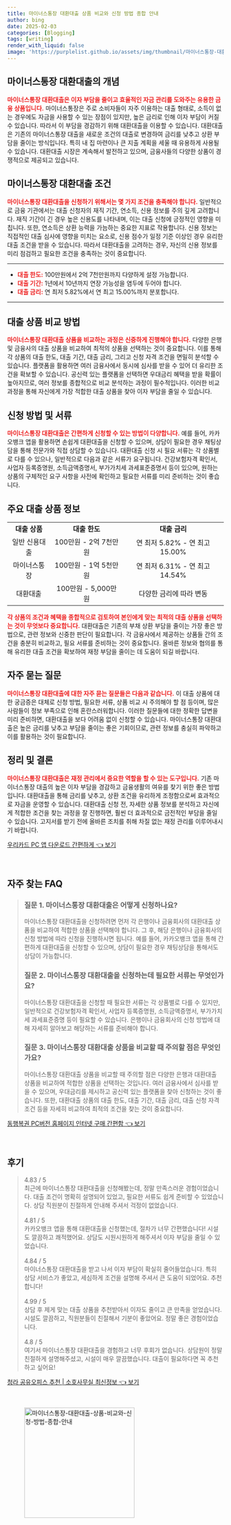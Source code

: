 ```yaml
---
title: 마이너스통장 대환대출 상품 비교와 신청 방법 종합 안내
author: bing
date: 2025-02-03
categories: [Blogging]
tags: [writing]
render_with_liquid: false
image: 'https://purplelist.github.io/assets/img/thumbnail/마이너스통장-대환대출-상품-비교와-신청-방법-종합-안내.webp'
---
```



<h2 id='마이너스통장 대환대출의 개념'>마이너스통장 대환대출의 개념</h2>

<p><b><span style="color: #ee2323;">마이너스통장 대환대출은 이자 부담을 줄이고 효율적인 자금 관리를 도와주는 유용한 금융 상품입니다.</span></b> 마이너스통장은 주로 소비자들이 자주 이용하는 대출 형태로, 소득이 없는 경우에도 자금을 사용할 수 있는 장점이 있지만, 높은 금리로 인해 이자 부담이 커질 수 있습니다. 따라서 이 부담을 경감하기 위해 대환대출을 이용할 수 있습니다. 대환대출은 기존의 마이너스통장 대출을 새로운 조건의 대출로 변경하여 금리를 낮추고 상환 부담을 줄이는 방식입니다. 특히 내 집 마련이나 큰 지출 계획을 세울 때 유용하게 사용될 수 있습니다. 대환대출 시장은 계속해서 발전하고 있으며, 금융사들의 다양한 상품이 경쟁적으로 제공되고 있습니다.</p>

<h2 id='마이너스통장 대환대출 조건'>마이너스통장 대환대출 조건</h2>

<p><b><span style="color: #ee2323;">마이너스통장 대환대출을 신청하기 위해서는 몇 가지 조건을 충족해야 합니다.</span></b> 일반적으로 금융 기관에서는 대출 신청자의 재직 기간, 연소득, 신용 정보를 주의 깊게 고려합니다. 재직 기간이 긴 경우 높은 신용도를 나타내며, 이는 대출 신청에 긍정적인 영향을 미칩니다. 또한, 연소득은 상환 능력을 가늠하는 중요한 지표로 작용합니다. 신용 정보는 직접적인 대출 심사에 영향을 미치는 요소로, 신용 점수가 일정 기준 이상인 경우 유리한 대출 조건을 받을 수 있습니다. 따라서 대환대출을 고려하는 경우, 자신의 신용 정보를 미리 점검하고 필요한 조건을 충족하는 것이 중요합니다.</p>

<hr />

<ul>
    <li><b><span style="color: #ee2323;">대출 한도:</span></b> 100만원에서 2억 7천만원까지 다양하게 설정 가능합니다.</li>
    <li><b><span style="color: #ee2323;">대출 기간:</span></b> 1년에서 10년까지 연장 가능성을 염두에 두어야 합니다.</li>
    <li><b><span style="color: #ee2323;">대출 금리:</span></b> 연 최저 5.82%에서 연 최고 15.00%까지 분포합니다.</li>
</ul>

<hr />

<h2 id='대출 상품 비교 방법'>대출 상품 비교 방법</h2>

<p><b><span style="color: #ee2323;">마이너스통장 대환대출 상품을 비교하는 과정은 신중하게 진행해야 합니다.</span></b> 다양한 은행 및 금융사의 대출 상품을 비교하여 최적의 상품을 선택하는 것이 중요합니다. 이를 통해 각 상품의 대출 한도, 대출 기간, 대출 금리, 그리고 신청 자격 조건을 면밀히 분석할 수 있습니다. 플랫폼을 활용하면 여러 금융사에서 동시에 심사를 받을 수 있어 더 유리한 조건을 확보할 수 있습니다. 공신력 있는 플랫폼을 선택하면 우대금리 혜택을 받을 확률이 높아지므로, 여러 정보를 종합적으로 비교 분석하는 과정이 필수적입니다. 이러한 비교 과정을 통해 자신에게 가장 적합한 대출 상품을 찾아 이자 부담을 줄일 수 있습니다.</p>

<h2 id='신청 방법 및 서류'>신청 방법 및 서류</h2>

<p><b><span style="color: #ee2323;">마이너스통장 대환대출은 간편하게 신청할 수 있는 방법이 다양합니다.</span></b> 예를 들어, 카카오뱅크 앱을 활용하면 손쉽게 대환대출을 신청할 수 있으며, 상담이 필요한 경우 채팅상담을 통해 전문가와 직접 상담할 수 있습니다. 대환대출 신청 시 필요 서류는 각 상품별로 다를 수 있으나, 일반적으로 다음과 같은 서류가 요구됩니다. 건강보험자격 확인서, 사업자 등록증명원, 소득금액증명서, 부가가치세 과세표준증명서 등이 있으며, 원하는 상품의 구체적인 요구 사항을 사전에 확인하고 필요한 서류를 미리 준비하는 것이 좋습니다.</p>

<h2 id='주요 대출 상품 정보'>주요 대출 상품 정보</h2>

<table>
    <tr>
        <td style="text-align: center; height: 17px;"><b>대출 상품</b></td>
        <td style="text-align: center; height: 17px;"><b>대출 한도</b></td>
        <td style="text-align: center; height: 17px;"><b>대출 금리</b></td>
    </tr>
    <tr>
        <td style="text-align: center; height: 17px;">일반 신용대출</td>
        <td style="text-align: center; height: 17px;">100만원 - 2억 7천만원</td>
        <td style="text-align: center; height: 17px;">연 최저 5.82% - 연 최고 15.00%</td>
    </tr>
    <tr>
        <td style="text-align: center; height: 17px;">마이너스통장</td>
        <td style="text-align: center; height: 17px;">100만원 - 1억 5천만원</td>
        <td style="text-align: center; height: 17px;">연 최저 6.31% - 연 최고 14.54%</td>
    </tr>
    <tr>
        <td style="text-align: center; height: 17px;">대환대출</td>
        <td style="text-align: center; height: 17px;">100만원 - 5,000만원</td>
        <td style="text-align: center; height: 17px;">다양한 금리에 따라 변동</td>
    </tr>
</table>

<p><b><span style="color: #ee2323;">각 상품의 조건과 혜택을 종합적으로 검토하여 본인에게 맞는 최적의 대출 상품을 선택하는 것이 무엇보다 중요합니다.</span></b> 대환대출은 기존의 부채 상환 부담을 줄이는 가장 좋은 방법으로, 관련 정보와 신중한 판단이 필요합니다. 각 금융사에서 제공하는 상품들 간의 조건을 충분히 비교하고, 필요 서류를 준비하는 것이 중요합니다. 올바른 정보와 협의를 통해 유리한 대출 조건을 확보하여 재정 부담을 줄이는 데 도움이 되길 바랍니다.</p>

<h2 id='자주 묻는 질문'>자주 묻는 질문</h2>

<p><b><span style="color: #ee2323;">마이너스통장 대환대출에 대한 자주 묻는 질문들은 다음과 같습니다.</span></b> 이 대출 상품에 대한 궁금증은 대체로 신청 방법, 필요한 서류, 상품 비교 시 주의해야 할 점 등이며, 많은 사람들이 정보 부족으로 인해 혼란스러워합니다. 이러한 질문들에 대한 정확한 답변을 미리 준비하면, 대환대출을 보다 어려움 없이 신청할 수 있습니다. 마이너스통장 대환대출은 높은 금리를 낮추고 부담을 줄이는 좋은 기회이므로, 관련 정보를 충실히 파악하고 이를 활용하는 것이 필요합니다.</p>

<h2 id='정리 및 결론'>정리 및 결론</h2>

<p><b><span style="color: #ee2323;">마이너스통장 대환대출은 재정 관리에서 중요한 역할을 할 수 있는 도구입니다.</span></b> 기존 마이너스통장 대출의 높은 이자 부담을 경감하고 금융생활의 여유를 찾기 위한 좋은 방법입니다. 대환대출을 통해 금리를 낮추고, 상환 조건을 유리하게 조정함으로써 효과적으로 자금을 운영할 수 있습니다. 대환대출 신청 전, 자세한 상품 정보를 분석하고 자신에게 적합한 조건을 찾는 과정을 잘 진행하면, 훨씬 더 효과적으로 금전적인 부담을 줄일 수 있습니다. 고지서를 받기 전에 올바른 조치를 취해 차질 없는 재정 관리를 이루어내시기 바랍니다.</p>


<p><a class="click-button" title="우리카드 PC 앱 다운로드 간편하게" href="https://purplelist.github.io/posts/%EC%9A%B0%EB%A6%AC%EC%B9%B4%EB%93%9C-PC-%EC%95%B1-%EB%8B%A4%EC%9A%B4%EB%A1%9C%EB%93%9C-%EA%B0%84%ED%8E%B8%ED%95%98%EA%B2%8C/" rel="dofollow">우리카드 PC 앱 다운로드 간편하게 👈 보기</a></p><br>
<h2 id='자주_찾는_FAQ'>자주 찾는 FAQ</h2>
<div itemscope="" itemtype="https://schema.org/FAQPage"> 
<blockquote> 
<div itemscope="" itemprop="mainEntity" itemtype="https://schema.org/Question"> 
<h3 itemprop="name">질문 1. 마이너스통장 대환대출은 어떻게 신청하나요?</h3> 
<div itemscope="" itemprop="acceptedAnswer" itemtype="https://schema.org/Answer"> 
<span itemprop="text"> 
<p>마이너스통장 대환대출을 신청하려면 먼저 각 은행이나 금융회사의 대환대출 상품을 비교하여 적합한 상품을 선택해야 합니다. 그 후, 해당 은행이나 금융회사의 신청 방법에 따라 신청을 진행하시면 됩니다. 예를 들어, 카카오뱅크 앱을 통해 간편하게 대환대출을 신청할 수 있으며, 상담이 필요한 경우 채팅상담을 통해서도 상담이 가능합니다.</p> 
</span> 
</div> 
</div> 

<div itemscope="" itemprop="mainEntity" itemtype="https://schema.org/Question"> 
<h3 itemprop="name">질문 2. 마이너스통장 대환대출을 신청하는데 필요한 서류는 무엇인가요?</h3> 
<div itemscope="" itemprop="acceptedAnswer" itemtype="https://schema.org/Answer"> 
<span itemprop="text"> 
<p>마이너스통장 대환대출을 신청할 때 필요한 서류는 각 상품별로 다를 수 있지만, 일반적으로 건강보험자격 확인서, 사업자 등록증명원, 소득금액증명서, 부가가치세 과세표준증명 등이 필요할 수 있습니다. 은행이나 금융회사의 신청 방법에 대해 자세히 알아보고 해당하는 서류를 준비해야 합니다.</p> 
</span> 
</div> 
</div> 

<div itemscope="" itemprop="mainEntity" itemtype="https://schema.org/Question"> 
<h3 itemprop="name">질문 3. 마이너스통장 대환대출 상품을 비교할 때 주의할 점은 무엇인가요?</h3> 
<div itemscope="" itemprop="acceptedAnswer" itemtype="https://schema.org/Answer"> 
<span itemprop="text"> 
<p>마이너스통장 대환대출 상품을 비교할 때 주의할 점은 다양한 은행과 대환대출 상품을 비교하여 적합한 상품을 선택하는 것입니다. 여러 금융사에서 심사를 받을 수 있으며, 우대금리를 제시하고 공신력 있는 플랫폼을 찾아 신청하는 것이 좋습니다. 또한, 대환대출 상품의 대출 한도, 대출 기간, 대출 금리, 대출 신청 자격 조건 등을 자세히 비교하여 최적의 조건을 찾는 것이 중요합니다.</p> 
</span> 
</div> 
</div> 
</blockquote> 
</div>
<p><a class="click-button" title="동행복권 PC버전 홈페이지 인터넷 구매 간편함" href="https://purplelist.github.io/posts/%EB%8F%99%ED%96%89%EB%B3%B5%EA%B6%8C-PC%EB%B2%84%EC%A0%84-%ED%99%88%ED%8E%98%EC%9D%B4%EC%A7%80-%EC%9D%B8%ED%84%B0%EB%84%B7-%EA%B5%AC%EB%A7%A4-%EA%B0%84%ED%8E%B8%ED%95%A8/" rel="dofollow">동행복권 PC버전 홈페이지 인터넷 구매 간편함 👈 보기</a></p><br>
<h2 id='후기'>후기</h2>
<div itemscope itemtype="https://schema.org/Product">
  <blockquote>
  <div itemprop="review" itemscope itemtype="https://schema.org/Review">
      <div itemprop="reviewRating" itemscope itemtype="https://schema.org/Rating"> <span itemprop="ratingValue">4.83</span> / <span itemprop="bestRating">5</span> </div>
      <span itemprop="reviewBody">최근에 마이너스통장 대환대출을 신청해봤는데, 정말 만족스러운 경험이었습니다. 대출 조건이 명확히 설명되어 있었고, 필요한 서류도 쉽게 준비할 수 있었습니다. 상담 직원분이 친절하게 안내해 주셔서 걱정이 없었습니다.</span>
  </div>
  <br>
  <div itemprop="review" itemscope itemtype="https://schema.org/Review">
      <div itemprop="reviewRating" itemscope itemtype="https://schema.org/Rating"> <span itemprop="ratingValue">4.81</span> / <span itemprop="bestRating">5</span> </div>
      <span itemprop="reviewBody">카카오뱅크 앱을 통해 대환대출을 신청했는데, 절차가 너무 간편했습니다! 시설도 깔끔하고 쾌적했어요. 상담도 시원시원하게 해주셔서 이자 부담을 줄일 수 있었습니다.</span>
  </div>
  <br>
  <div itemprop="review" itemscope itemtype="https://schema.org/Review">
      <div itemprop="reviewRating" itemscope itemtype="https://schema.org/Rating"> <span itemprop="ratingValue">4.84</span> / <span itemprop="bestRating">5</span> </div>
      <span itemprop="reviewBody">마이너스통장 대환대출을 받고 나서 이자 부담이 확실히 줄어들었습니다. 특히 상담 서비스가 좋았고, 세심하게 조건을 설명해 주셔서 큰 도움이 되었어요. 추천합니다!</span>
  </div>
  <br>
  <div itemprop="review" itemscope itemtype="https://schema.org/Review">
      <div itemprop="reviewRating" itemscope itemtype="https://schema.org/Rating"> <span itemprop="ratingValue">4.99</span> / <span itemprop="bestRating">5</span> </div>
      <span itemprop="reviewBody">상담 후 제게 맞는 대출 상품을 추천받아서 이자도 줄이고 큰 만족을 얻었습니다. 시설도 깔끔하고, 직원분들이 친절해서 기분이 좋았어요. 정말 좋은 경험이었습니다.</span>
  </div>
  <br>
  <div itemprop="review" itemscope itemtype="https://schema.org/Review">
      <div itemprop="reviewRating" itemscope itemtype="https://schema.org/Rating"> <span itemprop="ratingValue">4.8</span> / <span itemprop="bestRating">5</span> </div>
      <span itemprop="reviewBody">여기서 마이너스통장 대환대출을 경험하고 너무 후회가 없습니다. 상담원이 정말 친절하게 설명해주셨고, 시설이 매우 깔끔했습니다. 대출이 필요하다면 꼭 추천하고 싶어요!</span>
  </div>
  </blockquote>
</div>
<p><a class="click-button" title="청라 공유오피스 추천 | 소호사무실 최신정보" href="https://purplelist.github.io/posts/%EC%B2%AD%EB%9D%BC-%EA%B3%B5%EC%9C%A0%EC%98%A4%ED%94%BC%EC%8A%A4-%EC%B6%94%EC%B2%9C-%EC%86%8C%ED%98%B8%EC%82%AC%EB%AC%B4%EC%8B%A4-%EC%B5%9C%EC%8B%A0%EC%A0%95%EB%B3%B4/" rel="dofollow">청라 공유오피스 추천 | 소호사무실 최신정보 👈 보기</a></p><br>
<figure class="image"><img src="https://purplelist.github.io/assets/img/thumbnail/마이너스통장-대환대출-상품-비교와-신청-방법-종합-안내.webp" alt="마이너스통장-대환대출-상품-비교와-신청-방법-종합-안내" width="256" height="256"></figure>